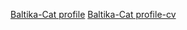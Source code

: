 [Baltika-Cat profile](https://baltika-cat.github.io/rsschool-cv/)
  [Baltika-Cat profile-cv](https://baltika-cat.github.io/rsschool-cv/cv)
